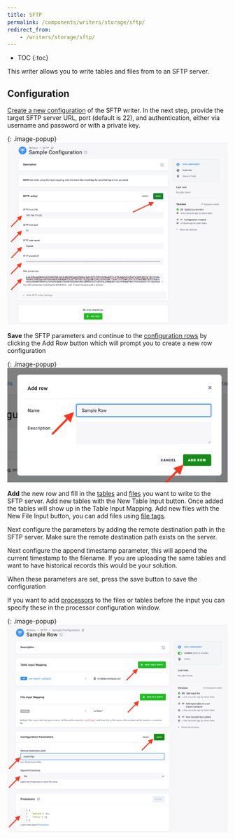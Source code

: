 ```yaml
---
title: SFTP
permalink: /components/writers/storage/sftp/
redirect_from:
    - /writers/storage/sftp/
---
```


* TOC
{:toc}
  

This writer allows you to write tables and files from to an SFTP server.

## Configuration

[Create a new configuration](https://help.keboola.com/components/#creating-component-configuration) 
of the SFTP writer. 
In the next step, provide the target SFTP server URL, port (default is 22), and authentication, either via 
username and password or with a private key.

{: .image-popup}
![Screenshot - New configuration](sampleconfig.png) 

__Save__ the SFTP parameters and continue to the 
[configuration rows](https://help.keboola.com/components/#configuration-rows) by clicking the 
Add Row button which will prompt you to create a new row configuration

{: .image-popup}
![Screenshot - Generating new row configuration](newrow.png) 

__Add__ the new row and fill in the [tables](https://help.keboola.com/transformations/mappings/#table-input-mapping) 
and [files](https://help.keboola.com/transformations/mappings/#file-input-mapping) you want to write to the SFTP server.
Add new tables with the New Table Input button. Once added the tables will show up in the Table Input Mapping.
Add new files with the New File Input button, you can add files using 
[file tags](https://help.keboola.com/transformations/mappings/#file-input-mapping).

Next configure the parameters by adding the remote destination path in the SFTP server. 
Make sure the remote destination path exists on the server.

Next configure the append timestamp parameter, this will append the current timestamp to the filename. 
If you are uploading the same tables and want to have historical
records this would be your solution.

When these parameters are set, press the save button to save the configuration

If you want to add [processors](https://developers.keboola.com/extend/component/processors/) 
to the files or tables before the input you can specify these in the processor configuration window.

{: .image-popup}
![Screenshot - New row configuration](rowconfig.png) 


